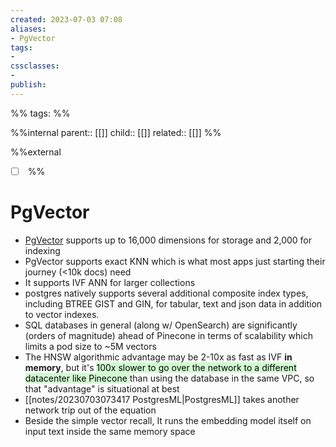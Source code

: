 ```yaml
---
created: 2023-07-03 07:08
aliases: 
- PgVector
tags:
- 
cssclasses:
- 
publish:
---
```


%% 
tags: 
%%

%%internal
parent:: [[]]
child:: [[]]
related:: [[]]
%%

%%external
- [ ] []()
%%

# PgVector

- [PgVector](https://github.com/pgvector/pgvector) supports up to 16,000 dimensions for storage and 2,000 for indexing
- PgVector supports exact KNN which is what most apps just starting their journey (<10k docs) need
- It supports IVF ANN for larger collections
- postgres natively supports several additional composite index types, including BTREE GIST and GIN, for tabular, text and json data in addition to vector indexes.
- SQL databases in general (along w/ OpenSearch) are significantly (orders of magnitude) ahead of Pinecone in terms of scalability which limits a pod size to ~5M vectors
- The HNSW algorithmic advantage may be 2-10x as fast as IVF __in memory__, but it's <mark style="background: #BBFABBA6;">100x slower to go over the network to a different datacenter like Pinecone </mark>than using the database in the same VPC, so that "advantage" is situational at best
- [[notes/20230703073417 PostgresML|PostgresML]] takes another network trip out of the equation
- Beside the simple vector recall, It runs the embedding model itself on input text inside the same memory space